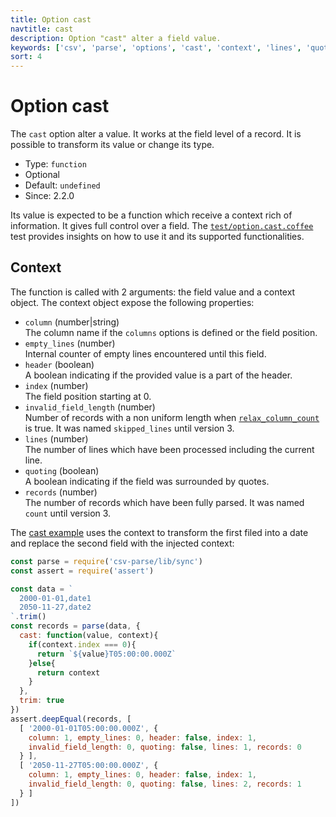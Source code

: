 ```yaml
---
title: Option cast
navtitle: cast
description: Option "cast" alter a field value.
keywords: ['csv', 'parse', 'options', 'cast', 'context', 'lines', 'quoting']
sort: 4
---
```


# Option cast

The `cast` option alter a value. It works at the field level of a record. It is possible to transform its value or change its type.

* Type: `function`
* Optional
* Default: `undefined`
* Since: 2.2.0

Its value is expected to be a function which receive a context rich of information. It gives full control over a field. The [`test/option.cast.coffee`](https://github.com/adaltas/node-csv-parse/blob/master/test/option.cast.coffee) test provides insights on how to use it and its supported functionalities.

## Context

The function is called with 2 arguments: the field value and a context object. The context object expose the following properties:

* `column` (number|string)   
  The column name if the `columns` options is defined or the field position.
* `empty_lines` (number)   
  Internal counter of empty lines encountered until this field.
* `header` (boolean)   
  A boolean indicating if the provided value is a part of the header.
* `index` (number)   
  The field position starting at 0.
* `invalid_field_length` (number)   
  Number of records with a non uniform length when [`relax_column_count`](/parse/options/relax_column_count/) is true. It was named `skipped_lines` until version 3.
* `lines` (number)   
  The number of lines which have been processed including the current line.
* `quoting` (boolean)   
  A boolean indicating if the field was surrounded by quotes.
* `records` (number)   
  The number of records which have been fully parsed. It was named `count` until version 3.

The [cast example](https://github.com/adaltas/node-csv-parse/blob/master/samples/option.cast.js) uses the context to transform the first filed into a date and replace the second field with the injected context:

```js
const parse = require('csv-parse/lib/sync')
const assert = require('assert')

const data = `
  2000-01-01,date1
  2050-11-27,date2
`.trim()
const records = parse(data, {
  cast: function(value, context){
    if(context.index === 0){
      return `${value}T05:00:00.000Z`
    }else{
      return context
    }
  },
  trim: true
})
assert.deepEqual(records, [
  [ '2000-01-01T05:00:00.000Z', {
    column: 1, empty_lines: 0, header: false, index: 1,
    invalid_field_length: 0, quoting: false, lines: 1, records: 0
  } ],
  [ '2050-11-27T05:00:00.000Z', {
    column: 1, empty_lines: 0, header: false, index: 1,
    invalid_field_length: 0, quoting: false, lines: 2, records: 1
  } ]
])
```
